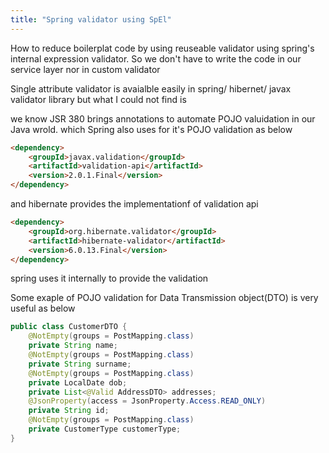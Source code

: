 ```yaml
---
title: "Spring validator using SpEl"
---
```



How to reduce boilerplat code by using reuseable validator using spring's internal expression validator. So we don't have to write the code in our service layer nor in custom validator


Single attribute validator is avaialble easily in spring/ hibernet/ javax validator library but what I could not find is 

we know JSR 380 brings annotations to automate POJO valuidation in our Java wrold. which Spring also uses for it's POJO validation as below 

```html
<dependency>
    <groupId>javax.validation</groupId>
    <artifactId>validation-api</artifactId>
    <version>2.0.1.Final</version>
</dependency>
```

and hibernate provides the implementationf of validation api

```html
<dependency>
    <groupId>org.hibernate.validator</groupId>
    <artifactId>hibernate-validator</artifactId>
    <version>6.0.13.Final</version>
</dependency>
```

spring uses it internally to provide the validation

Some exaple of POJO validation for Data Transmission object(DTO) is very useful as below 


```java
public class CustomerDTO {
    @NotEmpty(groups = PostMapping.class)
    private String name;
    @NotEmpty(groups = PostMapping.class)
    private String surname;
    @NotEmpty(groups = PostMapping.class)
    private LocalDate dob;
    private List<@Valid AddressDTO> addresses;
    @JsonProperty(access = JsonProperty.Access.READ_ONLY)
    private String id;
    @NotEmpty(groups = PostMapping.class)
    private CustomerType customerType;
}
```


